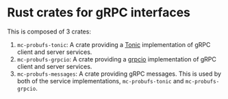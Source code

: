 # Rust crates for gRPC interfaces

This is composed of 3 crates:

1. `mc-probufs-tonic`: A crate providing a
   [Tonic](https://docs.rs/tonic/latest/tonic/) implementation of gRPC client
   and server services.
2. `mc-probufs-grpcio`: A crate providing a
   [grpcio](https://docs.rs/grpcio/latest/grpcio/) implementation of gRPC client
   and server services.
3. `mc-probufs-messages`: A crate providing gRPC messages. This is used by
   both of the service implementations, `mc-probufs-tonic` and `mc-probufs-grpcio`.
